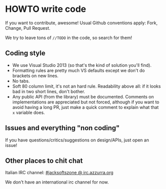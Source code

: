 # HOWTO write code

If you want to contribute, awesome!
Usual Github conventions apply: Fork, Change, Pull Request.

We try to leave tons of `//TODO` in the code, so search for them!

## Coding style

- We use Visual Studio 2013 (so that's the kind of solution you'll find).
- Formatting rules are pretty much VS defaults except we don't do brackets
  on new lines.
- No tabs.
- Soft 80 column limit, it's not an hard rule. Readability above all:
  if it looks bad in two short lines, don't bother.
- Any public API (from the library) must be documented.
  Comments on implementations are appreciated but not forced, although if you
  want to avoid having a long PR, just make a quick comment to explain what
  that `x` variable does.

## Issues and everything "non coding"

If you have questions/critics/suggestions on design/APIs, just open an issue!

## Other places to chit chat

Italian IRC channel: [#jacksoftszone @ irc.azzurra.org](irc://irc.azzurra.org:6667/jacksoftszone)

We don't have an international irc channel for now.